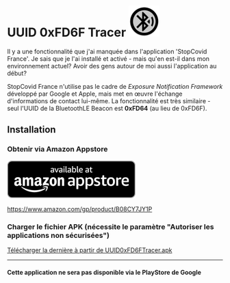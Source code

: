# UUID 0xFD6F Tracer ![AppLogo](./app/src/main/res/mipmap-hdpi/ic_launcher_round.png)
Il y a une fonctionnalité que j'ai manquée dans l'application 'StopCovid France'. Je sais que je l'ai installé et
activé - mais qu'en est-il dans mon environnement actuel? Avoir des gens autour de moi aussi l'application au début?

StopCovid France n'utilise pas le cadre de _Exposure Notification Framework_ développé par Google et Apple, mais met en
œuvre l'échange d'informations de contact lui-même. La fonctionnalité est très similaire - seul l'UUID de la BluetoothLE
Beacon est **0xFD64** (au lieu de 0xFD6F).

## Installation
### Obtenir via Amazon Appstore
[![amazon appstore](./misc/amazon/amazon-appstore-badge-en-black.png)](https://www.amazon.com/gp/product/B08CY7JY1P)

https://www.amazon.com/gp/product/B08CY7JY1P

### Charger le fichier APK (nécessite le paramètre "Autoriser les applications non sécurisées")
[Télécharger la dernière à partir de UUID0xFD6FTracer.apk](https://github.com/marq24/UUID0xFD6FTracer/releases/download/0.9.1.5/UUID0xFD6F_v0.9.1.5.apk)

---
#### Cette application ne sera pas disponible via le PlayStore de Google
